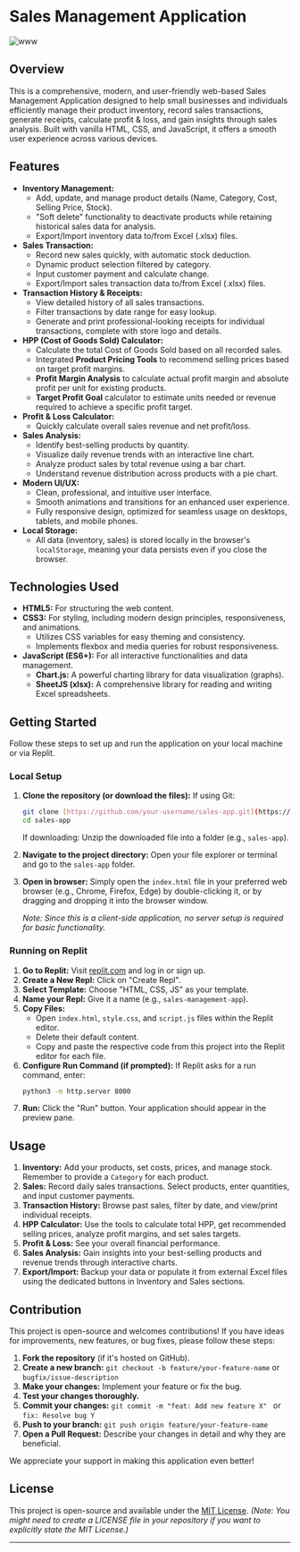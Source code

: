 # Sales Management Application

![www](https://github.com/user-attachments/assets/15d72eb3-6409-4a49-83e9-1694ab42e972)


## Overview

This is a comprehensive, modern, and user-friendly web-based Sales Management Application designed to help small businesses and individuals efficiently manage their product inventory, record sales transactions, generate receipts, calculate profit & loss, and gain insights through sales analysis. Built with vanilla HTML, CSS, and JavaScript, it offers a smooth user experience across various devices.

## Features

* **Inventory Management:**
    * Add, update, and manage product details (Name, Category, Cost, Selling Price, Stock).
    * "Soft delete" functionality to deactivate products while retaining historical sales data for analysis.
    * Export/Import inventory data to/from Excel (.xlsx) files.
* **Sales Transaction:**
    * Record new sales quickly, with automatic stock deduction.
    * Dynamic product selection filtered by category.
    * Input customer payment and calculate change.
    * Export/Import sales transaction data to/from Excel (.xlsx) files.
* **Transaction History & Receipts:**
    * View detailed history of all sales transactions.
    * Filter transactions by date range for easy lookup.
    * Generate and print professional-looking receipts for individual transactions, complete with store logo and details.
* **HPP (Cost of Goods Sold) Calculator:**
    * Calculate the total Cost of Goods Sold based on all recorded sales.
    * Integrated **Product Pricing Tools** to recommend selling prices based on target profit margins.
    * **Profit Margin Analysis** to calculate actual profit margin and absolute profit per unit for existing products.
    * **Target Profit Goal** calculator to estimate units needed or revenue required to achieve a specific profit target.
* **Profit & Loss Calculator:**
    * Quickly calculate overall sales revenue and net profit/loss.
* **Sales Analysis:**
    * Identify best-selling products by quantity.
    * Visualize daily revenue trends with an interactive line chart.
    * Analyze product sales by total revenue using a bar chart.
    * Understand revenue distribution across products with a pie chart.
* **Modern UI/UX:**
    * Clean, professional, and intuitive user interface.
    * Smooth animations and transitions for an enhanced user experience.
    * Fully responsive design, optimized for seamless usage on desktops, tablets, and mobile phones.
* **Local Storage:**
    * All data (inventory, sales) is stored locally in the browser's `localStorage`, meaning your data persists even if you close the browser.

## Technologies Used

* **HTML5:** For structuring the web content.
* **CSS3:** For styling, including modern design principles, responsiveness, and animations.
    * Utilizes CSS variables for easy theming and consistency.
    * Implements flexbox and media queries for robust responsiveness.
* **JavaScript (ES6+):** For all interactive functionalities and data management.
    * **Chart.js:** A powerful charting library for data visualization (graphs).
    * **SheetJS (xlsx):** A comprehensive library for reading and writing Excel spreadsheets.

## Getting Started

Follow these steps to set up and run the application on your local machine or via Replit.

### Local Setup

1.  **Clone the repository (or download the files):**
    If using Git:
    ```bash
    git clone [https://github.com/your-username/sales-app.git](https://github.com/your-username/sales-app.git) # Replace with your repo URL
    cd sales-app
    ```
    If downloading: Unzip the downloaded file into a folder (e.g., `sales-app`).

2.  **Navigate to the project directory:**
    Open your file explorer or terminal and go to the `sales-app` folder.

3.  **Open in browser:**
    Simply open the `index.html` file in your preferred web browser (e.g., Chrome, Firefox, Edge) by double-clicking it, or by dragging and dropping it into the browser window.

    *Note: Since this is a client-side application, no server setup is required for basic functionality.*

### Running on Replit

1.  **Go to Replit:** Visit [replit.com](https://replit.com/) and log in or sign up.
2.  **Create a New Repl:** Click on "Create Repl".
3.  **Select Template:** Choose "HTML, CSS, JS" as your template.
4.  **Name your Repl:** Give it a name (e.g., `sales-management-app`).
5.  **Copy Files:**
    * Open `index.html`, `style.css`, and `script.js` files within the Replit editor.
    * Delete their default content.
    * Copy and paste the respective code from this project into the Replit editor for each file.
6.  **Configure Run Command (if prompted):** If Replit asks for a run command, enter:
    ```bash
    python3 -m http.server 8000
    ```
7.  **Run:** Click the "Run" button. Your application should appear in the preview pane.

## Usage

1.  **Inventory:** Add your products, set costs, prices, and manage stock. Remember to provide a `Category` for each product.
2.  **Sales:** Record daily sales transactions. Select products, enter quantities, and input customer payments.
3.  **Transaction History:** Browse past sales, filter by date, and view/print individual receipts.
4.  **HPP Calculator:** Use the tools to calculate total HPP, get recommended selling prices, analyze profit margins, and set sales targets.
5.  **Profit & Loss:** See your overall financial performance.
6.  **Sales Analysis:** Gain insights into your best-selling products and revenue trends through interactive charts.
7.  **Export/Import:** Backup your data or populate it from external Excel files using the dedicated buttons in Inventory and Sales sections.

## Contribution

This project is open-source and welcomes contributions! If you have ideas for improvements, new features, or bug fixes, please follow these steps:

1.  **Fork the repository** (if it's hosted on GitHub).
2.  **Create a new branch:** `git checkout -b feature/your-feature-name` or `bugfix/issue-description`
3.  **Make your changes:** Implement your feature or fix the bug.
4.  **Test your changes thoroughly.**
5.  **Commit your changes:** `git commit -m "feat: Add new feature X" ` or `fix: Resolve bug Y`
6.  **Push to your branch:** `git push origin feature/your-feature-name`
7.  **Open a Pull Request:** Describe your changes in detail and why they are beneficial.

We appreciate your support in making this application even better!

## License

This project is open-source and available under the [MIT License](LICENSE).
*(Note: You might need to create a LICENSE file in your repository if you want to explicitly state the MIT License.)*

---
